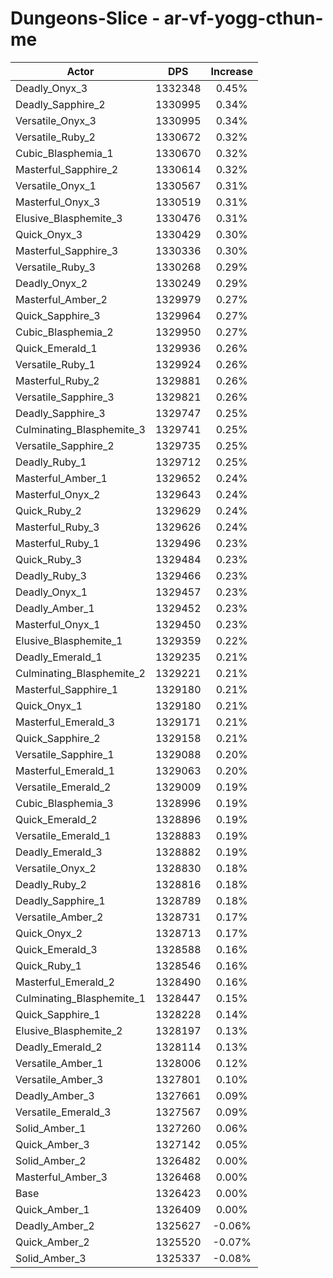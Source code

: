 # Dungeons-Slice - ar-vf-yogg-cthun-me
| Actor | DPS | Increase |
|---|:---:|:---:|
|Deadly_Onyx_3|1332348|0.45%|
|Deadly_Sapphire_2|1330995|0.34%|
|Versatile_Onyx_3|1330995|0.34%|
|Versatile_Ruby_2|1330672|0.32%|
|Cubic_Blasphemia_1|1330670|0.32%|
|Masterful_Sapphire_2|1330614|0.32%|
|Versatile_Onyx_1|1330567|0.31%|
|Masterful_Onyx_3|1330519|0.31%|
|Elusive_Blasphemite_3|1330476|0.31%|
|Quick_Onyx_3|1330429|0.30%|
|Masterful_Sapphire_3|1330336|0.30%|
|Versatile_Ruby_3|1330268|0.29%|
|Deadly_Onyx_2|1330249|0.29%|
|Masterful_Amber_2|1329979|0.27%|
|Quick_Sapphire_3|1329964|0.27%|
|Cubic_Blasphemia_2|1329950|0.27%|
|Quick_Emerald_1|1329936|0.26%|
|Versatile_Ruby_1|1329924|0.26%|
|Masterful_Ruby_2|1329881|0.26%|
|Versatile_Sapphire_3|1329821|0.26%|
|Deadly_Sapphire_3|1329747|0.25%|
|Culminating_Blasphemite_3|1329741|0.25%|
|Versatile_Sapphire_2|1329735|0.25%|
|Deadly_Ruby_1|1329712|0.25%|
|Masterful_Amber_1|1329652|0.24%|
|Masterful_Onyx_2|1329643|0.24%|
|Quick_Ruby_2|1329629|0.24%|
|Masterful_Ruby_3|1329626|0.24%|
|Masterful_Ruby_1|1329496|0.23%|
|Quick_Ruby_3|1329484|0.23%|
|Deadly_Ruby_3|1329466|0.23%|
|Deadly_Onyx_1|1329457|0.23%|
|Deadly_Amber_1|1329452|0.23%|
|Masterful_Onyx_1|1329450|0.23%|
|Elusive_Blasphemite_1|1329359|0.22%|
|Deadly_Emerald_1|1329235|0.21%|
|Culminating_Blasphemite_2|1329221|0.21%|
|Masterful_Sapphire_1|1329180|0.21%|
|Quick_Onyx_1|1329180|0.21%|
|Masterful_Emerald_3|1329171|0.21%|
|Quick_Sapphire_2|1329158|0.21%|
|Versatile_Sapphire_1|1329088|0.20%|
|Masterful_Emerald_1|1329063|0.20%|
|Versatile_Emerald_2|1329009|0.19%|
|Cubic_Blasphemia_3|1328996|0.19%|
|Quick_Emerald_2|1328896|0.19%|
|Versatile_Emerald_1|1328883|0.19%|
|Deadly_Emerald_3|1328882|0.19%|
|Versatile_Onyx_2|1328830|0.18%|
|Deadly_Ruby_2|1328816|0.18%|
|Deadly_Sapphire_1|1328789|0.18%|
|Versatile_Amber_2|1328731|0.17%|
|Quick_Onyx_2|1328713|0.17%|
|Quick_Emerald_3|1328588|0.16%|
|Quick_Ruby_1|1328546|0.16%|
|Masterful_Emerald_2|1328490|0.16%|
|Culminating_Blasphemite_1|1328447|0.15%|
|Quick_Sapphire_1|1328228|0.14%|
|Elusive_Blasphemite_2|1328197|0.13%|
|Deadly_Emerald_2|1328114|0.13%|
|Versatile_Amber_1|1328006|0.12%|
|Versatile_Amber_3|1327801|0.10%|
|Deadly_Amber_3|1327661|0.09%|
|Versatile_Emerald_3|1327567|0.09%|
|Solid_Amber_1|1327260|0.06%|
|Quick_Amber_3|1327142|0.05%|
|Solid_Amber_2|1326482|0.00%|
|Masterful_Amber_3|1326468|0.00%|
|Base|1326423|0.00%|
|Quick_Amber_1|1326409|0.00%|
|Deadly_Amber_2|1325627|-0.06%|
|Quick_Amber_2|1325520|-0.07%|
|Solid_Amber_3|1325337|-0.08%|
